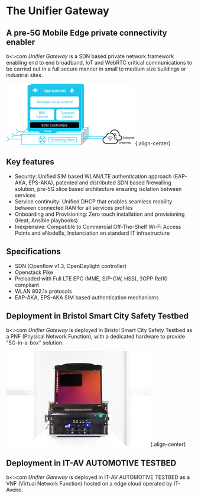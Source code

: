 <!-- TITLE: The Unifier Gateway -->
<!-- SUBTITLE: A quick summary of Unifier Gateway -->

# The Unifier Gateway
## A pre-5G Mobile Edge private connectivity enabler
b<>com *Unifier Gateway* is a SDN based private network framework enabling end to end broadband, IoT and WebRTC critical communications to be carried out in a full secure manner in small to medium size buildings or industrial sites. 

![Ugw 4](/uploads/ugw-4.png "Ugw 4"){.align-center}
## Key features
* Security: Unified SIM based WLAN/LTE authentication approach (EAP-AKA, EPS-AKA), patented and distributed SDN based firewalling solution, pre-5G slice based architecture ensuring isolation between services
* Service continuity: Unified DHCP that enables seamless mobility between connected RAN for all services profiles
* Onboarding and Provisioning: Zero touch installation and provisioning (Heat, Ansible playbooks)
* Inexpensive: Compatible to Commercial Off-The-Shelf Wi-Fi Access Points and eNodeBs, Instanciation on standard IT infrastructure

## Specifications
* SDN (Openflow v1.3, OpenDaylight controller)
* Openstack Pike
* Preloaded with Full LTE EPC (MME, S/P-GW, HSS), 3GPP Rel10 compliant
* WLAN 802.1x protocols
* EAP-AKA, EPS-AKA SIM based  authentication mechanisms

## Deployment in Bristol Smart City Safety Testbed
b<>com *Unifier Gateway* is deployed in Bristol Smart City Safety Testbed as a PNF (Physical Network Function), with a dedicated hardware to provide "5G-in-a-box" solution.

![5 Ginabox](/uploads/5-ginabox.png "5 Ginabox"){.align-center}

## Deployment in IT-AV AUTOMOTIVE TESTBED
b<>com *Unifier Gateway* is deployed in IT-AV AUTOMOTIVE TESTBED as a VNF (Virtual Network Function) hosted on a edge cloud operated by IT-Aveiro.